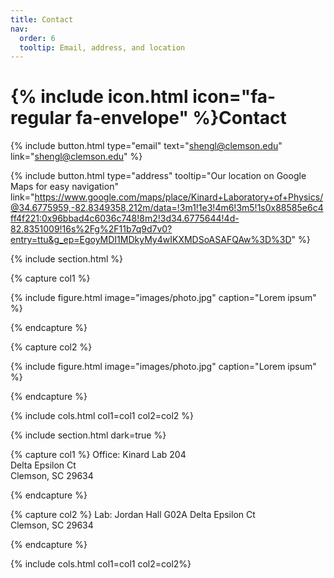 ```yaml
---
title: Contact
nav:
  order: 6
  tooltip: Email, address, and location
---
```


# {% include icon.html icon="fa-regular fa-envelope" %}Contact



{%
  include button.html
  type="email"
  text="shengl@clemson.edu"
  link="shengl@clemson.edu"
%}



{%
  include button.html
  type="address"
  tooltip="Our location on Google Maps for easy navigation"
  link="https://www.google.com/maps/place/Kinard+Laboratory+of+Physics/@34.6775959,-82.8349358,212m/data=!3m1!1e3!4m6!3m5!1s0x88585e6c4ff4f221:0x96bbad4c6036c748!8m2!3d34.6775644!4d-82.8351009!16s%2Fg%2F11b7q9d7v0?entry=ttu&g_ep=EgoyMDI1MDkyMy4wIKXMDSoASAFQAw%3D%3D"
%}

{% include section.html %}

{% capture col1 %}

{%
  include figure.html
  image="images/photo.jpg"
  caption="Lorem ipsum"
%}

{% endcapture %}

{% capture col2 %}

{%
  include figure.html
  image="images/photo.jpg"
  caption="Lorem ipsum"
%}

{% endcapture %}

{% include cols.html col1=col1 col2=col2 %}

{% include section.html dark=true %}

{% capture col1 %}
Office: Kinard Lab 204  
Delta Epsilon Ct  
Clemson, SC 29634

{% endcapture %}

{% capture col2 %}
Lab: Jordan Hall G02A 
Delta Epsilon Ct  
Clemson, SC 29634

{% endcapture %}



{% include cols.html col1=col1 col2=col2%}
